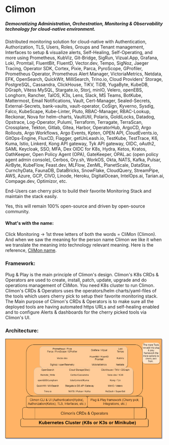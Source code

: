 # Climon
##### Democratizing Administration, Orchestration, Monitoring & Observability technology for cloud-native environment. 
Distributed monitoring solution for cloud-native with Authentication, Authorization, TLS, Users, Roles, Groups and Tenant management, Interfaces to setup & visualize alerts, Self-Healing, Self-Operating, and more using Prometheus, KubViz, Git-Bridge, SigRun, Vizual.App, Grafana, Loki, Promtail, FluentBit, FluentD, Vector.dev, Tempo, SigNoz, Jaeger Tracing, Operator SDK, Cortex, Pixie, Parca, PyroScope, GProfiler, Prometheus Operator, Prometheus Alert Manager, VictoriaMetrics, Netdata, EFK, OpenSearch, QuickWit, MilliSearch, Trino.io, Cloud Providers' Storage, PostgreSQL, Cassandra, ClickHouse, TiKV, TiDB, YugaByte, KubeDB, DGraph, Vitess MySQL, Stargate.io, Storj, minIO, Velero, openEBS, Longhorn, Rancher, TalOS, K3s, Lens, Slack, MS Teams, BotKube, Mattermost, Email Notifications, Vault, Cert-Manager, Sealed-Secrets, External-Secrets, bank-vaults, vault-operator, CoSign, Kyverno, Sysdig, Falco, KubeScape, Kube-Linter, Pluto, RBAC-Manager, RBAC-Lookup, Reckonar, Nova for helm-charts, VaultUtil, Polaris, GoldiLocks, Datadog, Opstrace, Log-Operator, Pulumi, Terraform, Terragate, TerraScan, Crossplane, Tekton, Gitlab, Gitea, Harbor, OperatorHub, ArgoCD, Argo Rollouts, Argo Workflows, Argo Events, Kpten, OPEN API, CloudEvents.io, GitOps-Engine, FluxCD, Flagger, getUnLeash.io, TestKube, TestTrace, K6, Kuma, Istio, Linkerd, Kong API gateway, Tyk API gateway, OIDC, oAuth2, SAML Keycloak, SSO, MFA, Dex OIDC for K8s, Hydra, Ketos, Kratos, OathKeeper, Open Policy Agent (OPA), GateKeeper, OPAL.ac (open policy agent admin console), Cerbos, Ory.sh, WorkOS, Okta, NATS, Kafka, Pulsar, AirByte, KubeFlow, Feast.dev, MLFlow, ZenML, PlanetScale, DataStax, CurnchyData, FaunaDB, DataBricks, SnowFlake, CloudQuery, StreamPipe, AWS, Azure, GCP, CIVO, Linode, Heroku, DigitalOcean, IntelOps.ai, Tarian.ai, Compage.dev, Optimizor, etc. 

End-Users can cherry pick to build their favorite Monitoring Stack and maintain the stack easily. 

Yes, this will remain 100% open-source and driven by open-source community. 

#### What's with the name:
Click Monitoring -> 1st three letters of both the words = CliMon (Climon). 
And when we saw the meaning for the person name Climon we like it when we translate the meaning into technology relevant meaning. 
Here is the reference, [CliMon name](https://www.babynology.com/name/climon-m.html). 

### Framework:
Plug & Play is the main principle of Climon's design. 
Climon's K8s CRDs & Operators are used to create, install, patch, update, upgrade and do operations management of CliMon. 
You need K8s cluster to run Climon. 
Climon's CRDs & Operators uses the operators/helm charts/yaml-files of the tools which users cherry pick to setup their favorite monitoring stack. 
The Main purpose of Climon's CRDs & Operators is to make sure all the deployed tools are having automated https URLs and self-healing enabled and to configure Alerts & dashboards for the cherry picked tools via Climon's UI. 

### Architecture:
![Arch. Diagram](climon-monitoring-stack-image-1.png)
